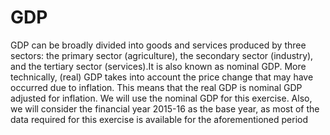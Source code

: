 # GDP
GDP can be broadly divided into goods and services produced by three sectors: the primary sector (agriculture), the secondary sector (industry), and the tertiary sector (services).It is also known as nominal GDP. More technically, (real) GDP takes into account the price change that may have occurred due to inflation. This means that the real GDP is nominal GDP adjusted for inflation. We will use the nominal GDP for this exercise. Also, we will consider the financial year 2015-16 as the base year, as most of the data required for this exercise is available for the aforementioned period
